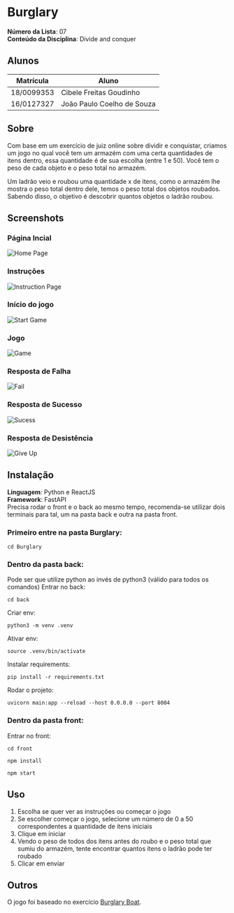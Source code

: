 # Burglary

**Número da Lista**: 07<br>
**Conteúdo da Disciplina**: Divide and conquer<br>

## Alunos
|Matrícula | Aluno |
| -- | -- |
| 18/0099353 |  Cibele Freitas Goudinho |
| 16/0127327 |  João Paulo Coelho de Souza |

## Sobre 
Com base em um exercício de juiz online sobre dividir e conquistar, criamos um jogo no qual você tem um armazém com uma certa quantidades de itens dentro, essa quantidade é de sua escolha (entre 1 e 50). Você tem o peso de cada objeto e o peso total no armazém. 

Um ladrão veio e roubou uma quantidade x de itens, como o armazém lhe mostra o peso total dentro dele, temos o peso total dos objetos roubados. Sabendo disso, o objetivo é descobrir quantos objetos o ladrão roubou.

## Screenshots
### Página Incial
![Home Page](assets/mainPage.png)

### Instruções
![Instruction Page](assets/InstructionPage.png)

### Início do jogo
![Start Game](assets/startPage.png)

### Jogo
![Game](assets/GuessPage.png)

### Resposta de Falha
![Fail](assets/failPage.png)

### Resposta de Sucesso
![Sucess](assets/successPage.png)

### Resposta de Desistência
![Give Up](assets/giveUpPage.png)


## Instalação 
**Linguagem**: Python e ReactJS<br>
**Framework**: FastAPI<br>
Precisa rodar o front e o back ao mesmo tempo, recomenda-se utilizar dois terminais para tal, um na pasta back e outra na pasta front.
### Primeiro entre na pasta Burglary:
```
cd Burglary
```
### Dentro da pasta back: 
Pode ser que utilize python ao invés de python3 (válido para todos os comandos)
Entrar no back:
```
cd back
```
Criar env:
```
python3 -m venv .venv
```
Ativar env:
```
source .venv/bin/activate
```
Instalar requirements:
```
pip install -r requirements.txt
```
Rodar o projeto:
```
uvicorn main:app --reload --host 0.0.0.0 --port 8004
```
### Dentro da pasta front:
Entrar no front:
```
cd front
```
```
npm install
```
```
npm start
```

## Uso 
1. Escolha se quer ver as instruções ou começar o jogo 
2. Se escolher começar o jogo, selecione um número de 0 a 50 correspondentes a quantidade de itens iniciais
3. Clique em iniciar
4. Vendo o peso de todos dos itens antes do roubo e o peso total que sumiu do armazém, tente encontrar quantos itens o ladrão pode ter roubado
5. Clicar em enviar

## Outros 
O jogo foi baseado no exercício [Burglary Boat](https://www.spoj.com/problems/BURGLARY/).




